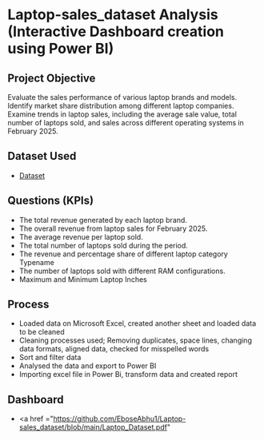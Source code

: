 # Laptop-sales_dataset Analysis (Interactive Dashboard creation using Power BI)
## Project Objective
Evaluate the sales performance of various laptop brands and models. Identify market share distribution among different laptop companies. Examine trends in laptop sales, including the average sale value, total number of laptops sold, and sales across different operating systems in February 2025.

## Dataset Used
- <a href ="https://github.com/EboseAbhu1/Laptop-sales_dataset/blob/main/Laptop_Data.xlsx">Dataset</a>

## Questions (KPIs)
- The total revenue generated by each laptop brand.
- The overall revenue from laptop sales for February 2025.
- The average revenue per laptop sold.
- The total number of laptops sold during the period.
- The revenue and percentage share of different laptop category Typename
- The number of laptops sold with different RAM configurations.
- Maximum and Minimum Laptop Inches

## Process 
- Loaded data on Microsoft Excel, created another sheet and loaded data to be cleaned
- Cleaning processes used; Removing duplicates, space lines, changing data formats, aligned data, checked for misspelled words
- Sort and filter data
- Analysed the data and export to Power BI
- Importing excel file in Power Bi, transform data and created report

## Dashboard
- <a href ="https://github.com/EboseAbhu1/Laptop-sales_dataset/blob/main/Laptop_Dataset.pdf"
